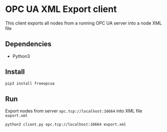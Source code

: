 OPC UA XML Export client
=========================

This client exports all nodes from a running OPC UA server into a node XML file

Dependencies
------------
* Python3



Install
-------
```bash
pip3 install freeopcua
```


Run
---
Export nodes from server `opc.tcp://localhost:16664` into XML file `export.xml`
```
python3 client.py opc.tcp://localhost:16664 export.xml
```
